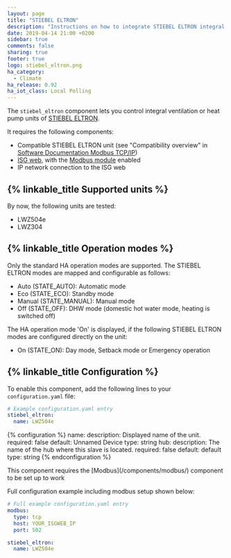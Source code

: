 ```yaml
---
layout: page
title: "STIEBEL ELTRON"
description: "Instructions on how to integrate STIEBEL ELTRON integral ventilation and heat pump units into Home Assistant."
date: 2019-04-14 21:00 +0200
sidebar: true
comments: false
sharing: true
footer: true
logo: stiebel_eltron.png
ha_category:
  - Climate
ha_release: 0.92
ha_iot_class: Local Polling
---
```


The `stiebel_eltron` component lets you control integral ventilation or heat pump units of [STIEBEL ELTRON](https://www.stiebel-eltron.com).

It requires the following components:

- Compatible STIEBEL ELTRON unit (see "Compatibility overview" in [Software Documentation Modbus TCP/IP](https://www.stiebel-eltron.ch/content/dam/ste/ch/de/downloads/kundenservice/smart-home/Modbus/Modbus%20Bedienungsanleitung.pdf))
- [ISG web](https://www.stiebel-eltron.com/en/home/products-solutions/renewables/controller_energymanagement/internet_servicegateway/isg_web.html), with the [Modbus module](https://www.stiebel-eltron.ch/de/home/service/smart-home/modbus.html) enabled
- IP network connection to the ISG web

## {% linkable_title Supported units %}

By now, the following units are tested:

- LWZ504e
- LWZ304

## {% linkable_title Operation modes %}

Only the standard HA operation modes are supported. The STIEBEL ELTRON modes are mapped and configurable as follows:

- Auto (STATE_AUTO): Automatic mode
- Eco (STATE_ECO): Standby mode
- Manual (STATE_MANUAL): Manual mode
- Off (STATE_OFF): DHW mode (domestic hot water mode, heating is switched off)

The HA operation mode 'On' is displayed, if the following STIEBEL ELTRON modes are configured directly on the unit:

- On (STATE_ON): Day mode, Setback mode or Emergency operation

## {% linkable_title Configuration %}

To enable this component, add the following lines to your `configuration.yaml` file:

```yaml
# Example configuration.yaml entry
stiebel_eltron:
  name: LWZ504e
```

{% configuration %}
name:
  description: Displayed name of the unit.
  required: false
  default: Unnamed Device
  type: string
hub:
  description: The name of the hub where this slave is located.
  required: false
  default: default
  type: string
{% endconfiguration %}

<p class='note'>
This component requires the [Modbus](/components/modbus/) component to be set up to work
</p>

Full configuration example including modbus setup shown below:

```yaml
# Full example configuration.yaml entry
modbus:
  type: tcp
  host: YOUR_ISGWEB_IP
  port: 502

stiebel_eltron:
  name: LWZ504e
```

